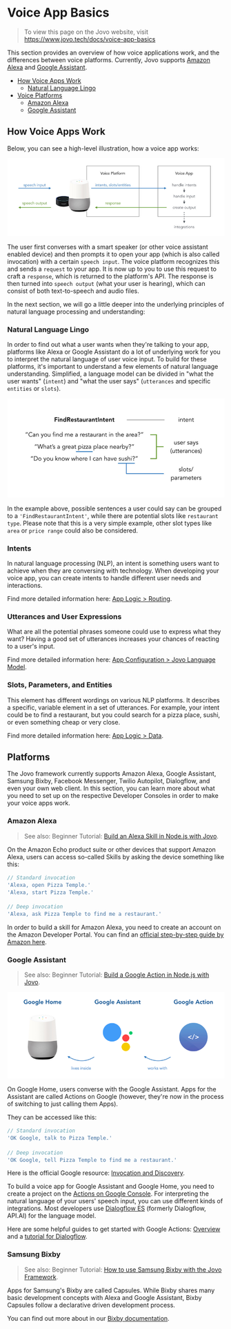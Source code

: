 # Voice App Basics

> To view this page on the Jovo website, visit https://www.jovo.tech/docs/voice-app-basics

This section provides an overview of how voice applications work, and the differences between voice platforms. Currently, Jovo supports [Amazon Alexa](#amazon-alexa) and [Google Assistant](#google-assistant).

* [How Voice Apps Work](#how-voice-apps-work)
  * [Natural Language Lingo](#natural-language-lingo)
* [Voice Platforms](#voice-platforms)
  * [Amazon Alexa](#amazon-alexa)
  * [Google Assistant](#google-assistant)


## How Voice Apps Work

Below, you can see a high-level illustration, how a voice app works:

![How Voice Apps Work](../img/voice-app-process.jpg)

The user first converses with a smart speaker (or other voice assistant enabled device) and then prompts it to open your app (which is also called invocation) with a certain `speech input`. The voice platform recognizes this and sends a `request` to your app. It is now up to you to use this request to craft a `response`, which is returned to the platform's API. The response is then turned into `speech output` (what your user is hearing), which can consist of both text-to-speech and audio files.

In the next section, we will go a little deeper into the underlying principles of natural language processing and understanding:

### Natural Language Lingo

In order to find out what a user wants when they're talking to your app, platforms like Alexa or Google Assistant do a lot of underlying work for you to interpret the natural language of user voice input. To build for these platforms, it's important to understand a few elements of natural language understanding. Simplified, a language model can be divided in "what the user wants" (`intent`) and "what the user says" (`utterances` and specific `entities` or `slots`).

![Language Model Elements](../img/voice-intents-utterances-entities.jpg)

In the example above, possible sentences a user could say can be grouped to a `'FindRestaurantIntent'`, while there are potential slots like `restaurant type`. Please note that this is a very simple example, other slot types like `area` or `price range` could also be considered.

### Intents

In natural language processing (NLP), an intent is something users want to achieve when they are conversing with technology. When developing your voice app, you can create intents to handle different user needs and interactions.

Find more detailed information here: [App Logic > Routing](../04_app-logic/01_routing './routing').

### Utterances and User Expressions

What are all the potential phrases someone could use to express what they want? Having a good set of utterances increases your chances of reacting to a user's input.

Find more detailed information here: [App Configuration > Jovo Language Model](../03_app-configuration/01_models './model').

### Slots, Parameters, and Entities

This element has different wordings on various NLP platforms. It describes a specific, variable element in a set of utterances. For example, your intent could be to find a restaurant, but you could search for a pizza place, sushi, or even something cheap or very close.

Find more detailed information here: [App Logic > Data](../04_app-logic/02_data './data').


## Platforms

The Jovo framework currently supports Amazon Alexa, Google Assistant, Samsung Bixby, Facebook Messenger, Twilio Autopilot, Dialogflow, and even your own web client. In this section, you can learn more about what you need to set up on the respective Developer Consoles in order to make your voice apps work.

### Amazon Alexa

> See also: Beginner Tutorial: [Build an Alexa Skill in Node.js with Jovo](https://www.jovo.tech/blog/alexa-skill-tutorial-nodejs/).

On the Amazon Echo product suite or other devices that support Amazon Alexa, users can access so-called Skills by asking the device something like this:

```javascript
// Standard invocation
'Alexa, open Pizza Temple.'
'Alexa, start Pizza Temple.'

// Deep invocation
'Alexa, ask Pizza Temple to find me a restaurant.'
```

In order to build a skill for Amazon Alexa, you need to create an account on the Amazon Developer Portal. You can find an [official step-by-step guide by Amazon here](https://developer.amazon.com/public/solutions/alexa/alexa-skills-kit/docs/registering-and-managing-alexa-skills-in-the-developer-portal).

### Google Assistant

> See also: Beginner Tutorial: [Build a Google Action in Node.js with Jovo](https://www.jovo.tech/blog/google-action-tutorial-nodejs/).

![Google Home, Google Assistant, and Google Actions](../img/google-home-google-assistant.png)

On Google Home, users converse with the Google Assistant. Apps for the Assistant are called Actions on Google (however, they're now in the process of switching to just calling them Apps). 

They can be accessed like this:

```javascript
// Standard invocation
'OK Google, talk to Pizza Temple.'

// Deep invocation
'OK Google, tell Pizza Temple to find me a restaurant.'
```

Here is the official Google resource: [Invocation and Discovery](https://developers.google.com/actions/discovery/).

To build a voice app for Google Assistant and Google Home, you need to create a project on the [Actions on Google Console](https://console.actions.google.com/). For interpreting the natural language of your users' speech input, you can use different kinds of integrations. Most developers use [Dialogflow ES](https://dialogflow.cloud.google.com/) (formerly Dialogflow, API.AI) for the language model.

Here are some helpful guides to get started with Google Actions: [Overview](https://developers.google.com/actions/) and a [tutorial for Dialogflow](https://developers.google.com/actions/dialogflow/).

### Samsung Bixby

> See also: Beginner Tutorial: [How to use Samsung Bixby with the Jovo Framework](https://www.jovo.tech/tutorials/bixby).

Apps for Samsung's Bixby are called Capsules. While Bixby shares many basic development concepts with Alexa and Google Assistant, Bixby Capsules follow a declarative driven development process.

You can find out more about in our [Bixby documentation](../platforms/samsung-bixby/README.md './samsung-bixby').


<!--[metadata]: {"description": "Learn the essentials of voice apps like Amazon Alexa and Google Assistant on Google Home.",
		"route": "voice-app-basics"}-->
